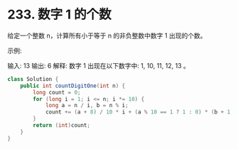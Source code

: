 # 233. 数字 1 的个数

给定一个整数 n，计算所有小于等于 n 的非负整数中数字 1 出现的个数。

示例:

输入: 13
输出: 6 
解释: 数字 1 出现在以下数字中: 1, 10, 11, 12, 13 。

```java
class Solution {
    public int countDigitOne(int n) {
        long count = 0;
        for (long i = 1; i <= n; i *= 10) {
            long a = n / i, b = n % i;
            count += (a + 8) / 10 * i + (a % 10 == 1 ? 1 : 0) * (b + 1);
        }
        return (int)count;
    }
}
```